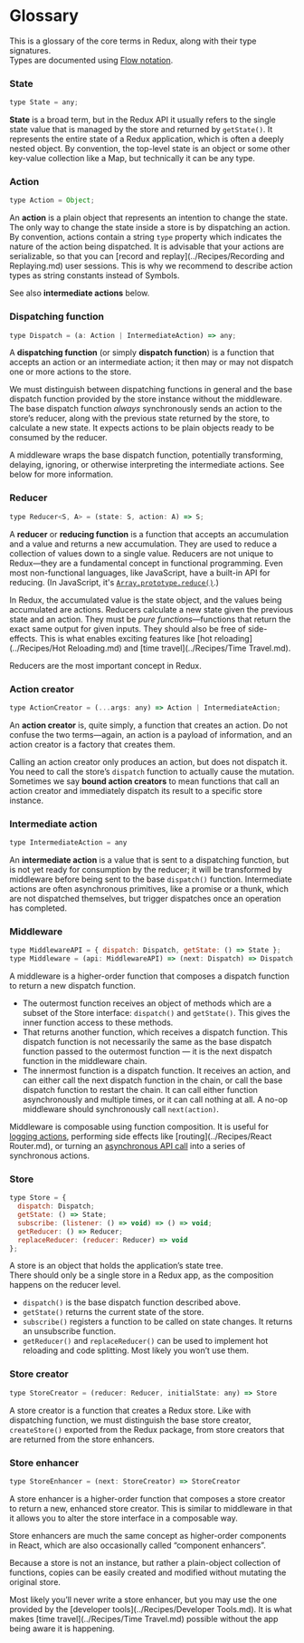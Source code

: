Glossary
=====================

This is a glossary of the core terms in Redux, along with their type signatures.  
Types are documented using [Flow notation](http://flowtype.org/docs/quick-reference.html#_).

### State

```js
type State = any;
```

**State** is a broad term, but in the Redux API it usually refers to the single state value that is managed by the store and returned by `getState()`. It represents the entire state of a Redux application, which is often a deeply nested object. By convention, the top-level state is an object or some other key-value collection like a Map, but technically it can be any type.

### Action

```js
type Action = Object;
```

An **action** is a plain object that represents an intention to change the state. The only way to change the state inside a store is by dispatching an action. By convention, actions contain a string `type` property which indicates the nature of the action being dispatched. It is advisable that your actions are serializable, so that you can [record and replay](../Recipes/Recording and Replaying.md) user sessions. This is why we recommend to describe action types as string constants instead of Symbols.

See also **intermediate actions** below.

### Dispatching function

```js
type Dispatch = (a: Action | IntermediateAction) => any;
```

A **dispatching function** (or simply **dispatch function**) is a function that accepts an action or an intermediate action; it then may or may not dispatch one or more actions to the store.

We must distinguish between dispatching functions in general and the base dispatch function provided by the store instance without the middleware. The base dispatch function *always* synchronously sends an action to the store’s reducer, along with the previous state returned by the store, to calculate a new state. It expects actions to be plain objects ready to be consumed by the reducer.

A middleware wraps the base dispatch function, potentially transforming, delaying, ignoring, or otherwise interpreting the intermediate actions. See below for more information.

### Reducer

```js
type Reducer<S, A> = (state: S, action: A) => S;
```

A **reducer** or **reducing function** is a function that accepts an accumulation and a value and returns a new accumulation. They are used to reduce a collection of values down to a single value. Reducers are not unique to Redux—they are a fundamental concept in functional programming.  Even most non-functional languages, like JavaScript, have a built-in API for reducing. (In JavaScript, it's [`Array.prototype.reduce()`](https://developer.mozilla.org/en-US/docs/Web/JavaScript/Reference/Global_Objects/Array/Reduce).)

In Redux, the accumulated value is the state object, and the values being accumulated are actions. Reducers calculate a new state given the previous state and an action. They must be *pure functions*—functions that return the exact same output for given inputs. They should also be free of side-effects. This is what enables exciting features like [hot reloading](../Recipes/Hot Reloading.md) and [time travel](../Recipes/Time Travel.md).

Reducers are the most important concept in Redux.

### Action creator

```js
type ActionCreator = (...args: any) => Action | IntermediateAction;
```

An **action creator** is, quite simply, a function that creates an action. Do not confuse the two terms—again, an action is a payload of information, and an action creator is a factory that creates them.

Calling an action creator only produces an action, but does not dispatch it. You need to call the store’s `dispatch` function to actually cause the mutation. Sometimes we say **bound action creators** to mean functions that call an action creator and immediately dispatch its result to a specific store instance.

### Intermediate action

```js
type IntermediateAction = any
```

An **intermediate action** is a value that is sent to a dispatching function, but is not yet ready for consumption by the reducer; it will be transformed by middleware before being sent to the base `dispatch()` function. Intermediate actions are often asynchronous primitives, like a promise or a thunk, which are not dispatched themselves, but trigger dispatches once an operation has completed.

### Middleware

```js
type MiddlewareAPI = { dispatch: Dispatch, getState: () => State };
type Middleware = (api: MiddlewareAPI) => (next: Dispatch) => Dispatch;
```

A middleware is a higher-order function that composes a dispatch function to return a new dispatch function.

* The outermost function receives an object of methods which are a subset of the Store interface: `dispatch()` and `getState()`. This gives the inner function access to these methods.
* That returns another function, which receives a dispatch function. This dispatch function is not necessarily the same as the base dispatch function passed to the outermost function — it is the next dispatch function in the middleware chain.
* The innermost function is a dispatch function. It receives an action, and can either call the next dispatch function in the chain, or call the base dispatch function to restart the chain. It can call either function asynchronously and multiple times, or it can call nothing at all. A no-op middleware should synchronously call `next(action)`.

Middleware is composable using function composition. It is useful for [logging actions](../Recipes/Logging.md), performing side effects like [routing](../Recipes/React Router.md), or turning an [asynchronous API call](https://github.com/gaearon/redux/blob/rewrite-docs/docs/Recipes/Asynchronous%20Data%20Fetching.md) into a series of synchronous actions.

### Store

```js
type Store = {
  dispatch: Dispatch;
  getState: () => State;
  subscribe: (listener: () => void) => () => void;
  getReducer: () => Reducer;
  replaceReducer: (reducer: Reducer) => void
};
```

A store is an object that holds the application’s state tree.  
There should only be a single store in a Redux app, as the composition happens on the reducer level.

- `dispatch()` is the base dispatch function described above.
- `getState()` returns the current state of the store.
- `subscribe()` registers a function to be called on state changes. It returns an unsubscribe function.
- `getReducer()` and `replaceReducer()` can be used to implement hot reloading and code splitting. Most likely you won’t use them.

### Store creator

```js
type StoreCreator = (reducer: Reducer, initialState: any) => Store
```

A store creator is a function that creates a Redux store. Like with dispatching function, we must distinguish the base store creator, `createStore()` exported from the Redux package, from store creators that are returned from the store enhancers.

### Store enhancer

```js
type StoreEnhancer = (next: StoreCreator) => StoreCreator
```

A store enhancer is a higher-order function that composes a store creator to return a new, enhanced store creator. This is similar to middleware in that it allows you to alter the store interface in a composable way.

Store enhancers are much the same concept as higher-order components in React, which are also occasionally called “component enhancers”.

Because a store is not an instance, but rather a plain-object collection of functions, copies can be easily created and modified without mutating the original store.

Most likely you’ll never write a store enhancer, but you may use the one provided by the [developer tools](../Recipes/Developer Tools.md). It is what makes [time travel](../Recipes/Time Travel.md) possible without the app being aware it is happening.
